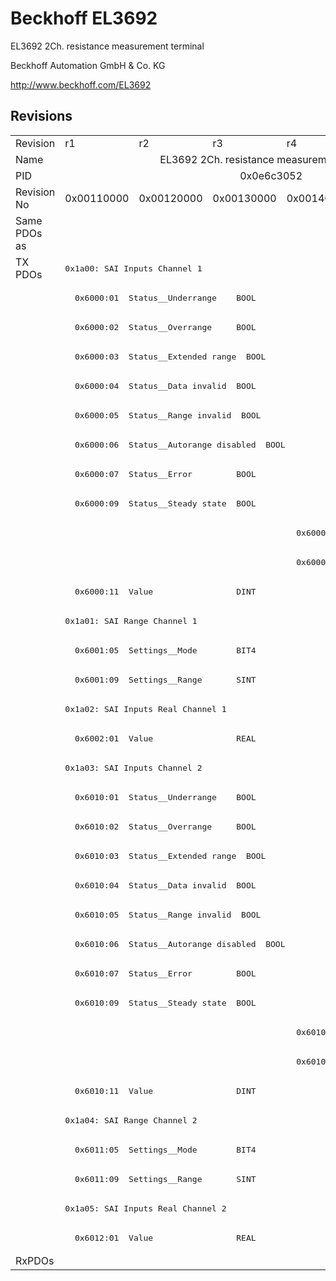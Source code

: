 # Beckhoff EL3692

EL3692 2Ch. resistance measurement terminal

Beckhoff Automation GmbH & Co. KG

http://www.beckhoff.com/EL3692

## Revisions
<table>
<tr >
<td>Revision</td>
<td>r1</td>
<td>r2</td>
<td>r3</td>
<td>r4</td>
<td>r5</td>
</tr>
<tr >
<td>Name</td>
<td colspan=5 align="center">EL3692 2Ch. resistance measurement terminal</td>
</tr>
<tr >
<td>PID</td>
<td colspan=5 align="center">0x0e6c3052</td>
</tr>
<tr >
<td>Revision No</td>
<td>0x00110000</td>
<td>0x00120000</td>
<td>0x00130000</td>
<td>0x00140000</td>
<td>0x00150000</td>
</tr>
<tr >
<td>Same PDOs as</td>
<td colspan=3 align="center"></td>
<td colspan=2 align="center"><a href="EL3692-0030">EL3692-0030 r5</a></td>
</tr>
<tr class="txpdo pdosection">
<td rowspan=34 valign=top>TX PDOs</td>
<td colspan=5 align="left"><pre>0x1a00: SAI Inputs Channel 1</pre></td>
<td></td>
</tr>
<tr class="txpdo">
<td colspan=5 align="left"><pre>  0x6000:01  Status__Underrange    BOOL</pre></td>
</tr>
<tr class="txpdo">
<td colspan=5 align="left"><pre>  0x6000:02  Status__Overrange     BOOL</pre></td>
</tr>
<tr class="txpdo">
<td colspan=5 align="left"><pre>  0x6000:03  Status__Extended range  BOOL</pre></td>
</tr>
<tr class="txpdo">
<td colspan=5 align="left"><pre>  0x6000:04  Status__Data invalid  BOOL</pre></td>
</tr>
<tr class="txpdo">
<td colspan=5 align="left"><pre>  0x6000:05  Status__Range invalid  BOOL</pre></td>
</tr>
<tr class="txpdo">
<td colspan=5 align="left"><pre>  0x6000:06  Status__Autorange disabled  BOOL</pre></td>
</tr>
<tr class="txpdo">
<td colspan=5 align="left"><pre>  0x6000:07  Status__Error         BOOL</pre></td>
</tr>
<tr class="txpdo">
<td colspan=5 align="left"><pre>  0x6000:09  Status__Steady state  BOOL</pre></td>
</tr>
<tr class="txpdo">
<td colspan=3 align="left"></td>
<td colspan=2 align="left"><pre>  0x6000:0f  Status__TxPDO State   BOOL</pre></td>
</tr>
<tr class="txpdo">
<td colspan=3 align="left"></td>
<td colspan=2 align="left"><pre>  0x6000:10  Status__TxPDO Toggle  BOOL</pre></td>
</tr>
<tr class="txpdo">
<td colspan=5 align="left"><pre>  0x6000:11  Value                 DINT</pre></td>
</tr>
<tr class="txpdo pdosection">
<td colspan=5 align="left"><pre>0x1a01: SAI Range Channel 1</pre></td>
</tr>
<tr class="txpdo">
<td colspan=5 align="left"><pre>  0x6001:05  Settings__Mode        BIT4</pre></td>
</tr>
<tr class="txpdo">
<td colspan=5 align="left"><pre>  0x6001:09  Settings__Range       SINT</pre></td>
</tr>
<tr class="txpdo pdosection">
<td colspan=5 align="left"><pre>0x1a02: SAI Inputs Real Channel 1</pre></td>
</tr>
<tr class="txpdo">
<td colspan=5 align="left"><pre>  0x6002:01  Value                 REAL</pre></td>
</tr>
<tr class="txpdo pdosection">
<td colspan=5 align="left"><pre>0x1a03: SAI Inputs Channel 2</pre></td>
</tr>
<tr class="txpdo">
<td colspan=5 align="left"><pre>  0x6010:01  Status__Underrange    BOOL</pre></td>
</tr>
<tr class="txpdo">
<td colspan=5 align="left"><pre>  0x6010:02  Status__Overrange     BOOL</pre></td>
</tr>
<tr class="txpdo">
<td colspan=5 align="left"><pre>  0x6010:03  Status__Extended range  BOOL</pre></td>
</tr>
<tr class="txpdo">
<td colspan=5 align="left"><pre>  0x6010:04  Status__Data invalid  BOOL</pre></td>
</tr>
<tr class="txpdo">
<td colspan=5 align="left"><pre>  0x6010:05  Status__Range invalid  BOOL</pre></td>
</tr>
<tr class="txpdo">
<td colspan=5 align="left"><pre>  0x6010:06  Status__Autorange disabled  BOOL</pre></td>
</tr>
<tr class="txpdo">
<td colspan=5 align="left"><pre>  0x6010:07  Status__Error         BOOL</pre></td>
</tr>
<tr class="txpdo">
<td colspan=5 align="left"><pre>  0x6010:09  Status__Steady state  BOOL</pre></td>
</tr>
<tr class="txpdo">
<td colspan=3 align="left"></td>
<td colspan=2 align="left"><pre>  0x6010:0f  Status__TxPDO State   BOOL</pre></td>
</tr>
<tr class="txpdo">
<td colspan=3 align="left"></td>
<td colspan=2 align="left"><pre>  0x6010:10  Status__TxPDO Toggle  BOOL</pre></td>
</tr>
<tr class="txpdo">
<td colspan=5 align="left"><pre>  0x6010:11  Value                 DINT</pre></td>
</tr>
<tr class="txpdo pdosection">
<td colspan=5 align="left"><pre>0x1a04: SAI Range Channel 2</pre></td>
</tr>
<tr class="txpdo">
<td colspan=5 align="left"><pre>  0x6011:05  Settings__Mode        BIT4</pre></td>
</tr>
<tr class="txpdo">
<td colspan=5 align="left"><pre>  0x6011:09  Settings__Range       SINT</pre></td>
</tr>
<tr class="txpdo pdosection">
<td colspan=5 align="left"><pre>0x1a05: SAI Inputs Real Channel 2</pre></td>
</tr>
<tr class="txpdo">
<td colspan=5 align="left"><pre>  0x6012:01  Value                 REAL</pre></td>
</tr>
<tr >
<td>RxPDOs</td>
<td colspan=5 align="left"></td>
</tr>
</table>
